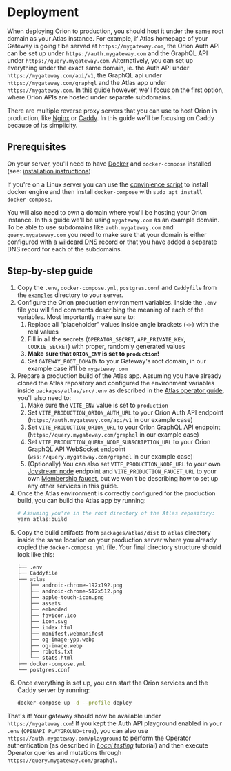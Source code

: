 # Deployment

When deploying Orion to production, you should host it under the same root domain as your Atlas instance. For example, if Atlas homepage of your Gateway is going t be served at `https://mygateway.com`, the Orion Auth API can be set up under `https://auth.mygateway.com` and the GraphQL API under `https://query.mygateway.com`. Alternatively, you can set up everything under the exact same domain, ie. the Auth API under `https://mygateway.com/api/v1`, the GraphQL api under `https://mygateway.com/graphql` and the Atlas app under `https://mygateway.com`. In this guide however, we'll focus on the first option, where Orion APIs are hosted under separate subdomains.

There are multiple reverse proxy servers that you can use to host Orion in production, like [Nginx](https://www.nginx.com/) or [Caddy](https://caddyserver.com/). In this guide we'll be focusing on Caddy because of its simplicity.

## Prerequisites

On your server, you'll need to have [Docker](https://docs.docker.com/) and `docker-compose` installed (see: [installation instructions](https://docs.docker.com/engine/install/))

If you're on a Linux server you can use the [convinience script](https://docs.docker.com/engine/install/ubuntu/#install-using-the-convenience-script) to install docker engine and then install `docker-compose` with `sudo apt install docker-compose`.


You will also need to own a domain where you'll be hosting your Orion instance. In this guide we'll be using `mygateway.com` as an example domain. To be able to use subdomains like `auth.mygateway.com` and `query.mygateway.com` you need to make sure that your domain is either configured with a [wildcard DNS record](https://developers.cloudflare.com/dns/manage-dns-records/reference/wildcard-dns-records/) or that you have added a separate DNS record for each of the subdomains.

## Step-by-step guide

1. Copy the `.env`, `docker-compose.yml`, `postgres.conf` and `Caddyfile` from the [`examples`](../examples/) directory to your server.
1. Configure the Orion production environment variables. Inside the `.env` file you will find comments describing the meaning of each of the variables. Most importantly make sure to:
    1. Replace all "placeholder" values inside angle brackets (`<>`) with the real values
    1. Fill in all the secrets (`OPERATOR_SECRET`, `APP_PRIVATE_KEY`, `COOKIE_SECRET`) with proper, randomly generated values
    1. **Make sure that `ORION_ENV` is set to `production`!**
    1. Set `GATEWAY_ROOT_DOMAIN` to your Gateway's root domain, in our example case it'll be `mygateway.com`
1. Prepare a production build of the Atlas app. Assuming you have already cloned the Atlas repository and configured the environment variables inside `packages/atlas/src/.env` as described in the [Atlas operator guide](https://github.com/Joystream/atlas/blob/master/docs/operator-guide.md), you'll also need to:
    1. Make sure the `VITE_ENV` value is set to `production`
    1. Set `VITE_PRODUCTION_ORION_AUTH_URL` to your Orion Auth API endpoint (`https://auth.mygateway.com/api/v1` in our example case)
    1. Set `VITE_PRODUCTION_ORION_URL` to your Orion GraphQL API endpoint (`https://query.mygateway.com/graphql` in our example case)
    1. Set `VITE_PRODUCTION_QUERY_NODE_SUBSCRIPTION_URL` to your Orion GraphQL API WebSocket endpoint (`wss://query.mygateway.com/graphql` in our example case)
    1. (Optionally) You can also set `VITE_PRODUCTION_NODE_URL` to your own [Joystream node](https://github.com/Joystream/joystream/tree/master/bin/node) endpoint and `VITE_PRODUCTION_FAUCET_URL` to your own [Membership faucet](https://github.com/Joystream/membership-faucet), but we won't be describing how to set up any other services in this guide.
1. Once the Atlas environment is correctly configured for the production build, you can build the Atlas app by running:
    ```bash
    # Assuming you're in the root directory of the Atlas repository:
    yarn atlas:build
    ```
1. Copy the build artifacts from `packages/atlas/dist` to `atlas` directory inside the same location on your production server where you already copied the `docker-compose.yml` file. Your final directory structure should look like this:
    ```
    ├── .env
    ├── Caddyfile
    ├── atlas
    │   ├── android-chrome-192x192.png
    │   ├── android-chrome-512x512.png
    │   ├── apple-touch-icon.png
    │   ├── assets
    │   ├── embedded
    │   ├── favicon.ico
    │   ├── icon.svg
    │   ├── index.html
    │   ├── manifest.webmanifest
    │   ├── og-image-ypp.webp
    │   ├── og-image.webp
    │   ├── robots.txt
    │   └── stats.html
    ├── docker-compose.yml
    └── postgres.conf
    ```
1. Once everything is set up, you can start the Orion services and the Caddy server by running:
    ```bash
    docker-compose up -d --profile deploy
    ```

That's it! Your gateway should now be available under `https://mygateway.com`!
If you kept the Auth API playground enabled in your `.env` (`OPENAPI_PLAYGROUND=true`), you can also use `https://auth.mygateway.com/playground` to perform the Operator authentication (as described in _[Local testing](./local-testing.md#authentication)_ tutorial) and then execute Operator queries and mutations through `https://query.mygateway.com/graphql`.
